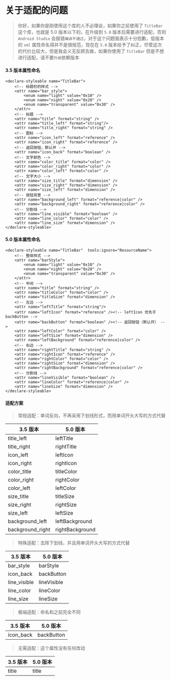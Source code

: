 # 关于适配的问题

> 你好，如果你是刚使用这个库的人不必理会，如果你之前使用了 `TitleBar` 这个库，也就是 5.0 版本以下的，在升级到 `5.0` 版本后需要进行适配，否则 `Android Studio` 会报错`编译不通过`，对于这个问题我表示十分抱歉，低版本的 `xml` 属性命名得并不是很规范，现在在 `5.0` 版本给予了纠正，尽管这次的代价比较大，但是我会义无反顾去做，如果你使用了 `TitleBar` 但是不想进行适配，请不要`升级`依赖版本

#### 3.5 版本属性命名

    <declare-styleable name="TitleBar">
        <!-- 标题栏的样式 -->
        <attr name="bar_style">
            <enum name="light" value="0x10" />
            <enum name="night" value="0x20" />
            <enum name="transparent" value="0x30" />
        </attr>
        <!-- 标题 -->
        <attr name="title" format="string" />
        <attr name="title_left" format="string"/>
        <attr name="title_right" format="string" />
        <!-- 图标 -->
        <attr name="icon_left" format="reference" />
        <attr name="icon_right" format="reference" />
        <!-- 返回按钮，默认开 -->
        <attr name="icon_back" format="boolean" />
        <!-- 文字颜色 -->
        <attr name="color_title" format="color" />
        <attr name="color_right" format="color" />
        <attr name="color_left" format="color" />
        <!-- 文字大小 -->
        <attr name="size_title" format="dimension" />
        <attr name="size_right" format="dimension" />
        <attr name="size_left" format="dimension" />
        <!-- 按钮背景 -->
        <attr name="background_left" format="reference|color" />
        <attr name="background_right" format="reference|color" />
        <!-- 分割线 -->
        <attr name="line_visible" format="boolean" />
        <attr name="line_color" format="color" />
        <attr name="line_size" format="dimension" />
    </declare-styleable>

#### 5.0 版本属性命名

    <declare-styleable name="TitleBar"  tools:ignore="ResourceName">
        <!-- 整体样式 -->
        <attr name="barStyle">
            <enum name="light" value="0x10" />
            <enum name="night" value="0x20" />
            <enum name="transparent" value="0x30" />
        </attr>
        <!-- 中间 -->
        <attr name="title" format="string" />
        <attr name="titleColor" format="color" />
        <attr name="titleSize" format="dimension" />
        <!-- 左边 -->
        <attr name="leftTitle" format="string"/>
        <attr name="leftIcon" format="reference" /><!-- leftIcon 优先于 backButton -->
        <attr name="backButton" format="boolean" /><!-- 返回按钮（默认开） -->
        <attr name="leftColor" format="color" />
        <attr name="leftSize" format="dimension" />
        <attr name="leftBackground" format="reference|color" />
        <!-- 右边 -->
        <attr name="rightTitle" format="string" />
        <attr name="rightIcon" format="reference" />
        <attr name="rightColor" format="color" />
        <attr name="rightSize" format="dimension" />
        <attr name="rightBackground" format="reference|color" />
        <!-- 分割线 -->
        <attr name="lineVisible" format="boolean" />
        <attr name="lineColor" format="reference|color" />
        <attr name="lineSize" format="dimension" />
    </declare-styleable>

#### 适配方案

> 常规适配：单词反向，不再采用下划线形式，而用单词开头大写的方式代替

3.5 版本   |  5.0 版本
------------ | -------------
title_left | leftTitle
title_right | rightTitle
icon_left   | leftIcon
icon_right | rightIcon
color_title | titleColor
color_right | rightColor
color_left | leftColor
size_title | titleSize
size_right | rightSize
size_left | leftSize
background_left | leftBackground
background_right| rightBackground

> 特殊适配：去除下划线，并且用单词开头大写的方式代替

  3.5 版本   |    5.0 版本 
  -------    |  ------------- 
bar_style    |   barStyle   
icon_back    |   backButton
line_visible |   lineVisible
line_color   |   lineColor
line_size    |   lineSize

> 极端适配：命名和之前完全不同

  3.5 版本   |    5.0 版本 
  -------    |  ------------- 
icon_back    |   backButton

> 无需适配：这个属性没有任何改动

3.5 版本 |    5.0 版本 
------  |  ------------- 
title   |     title

